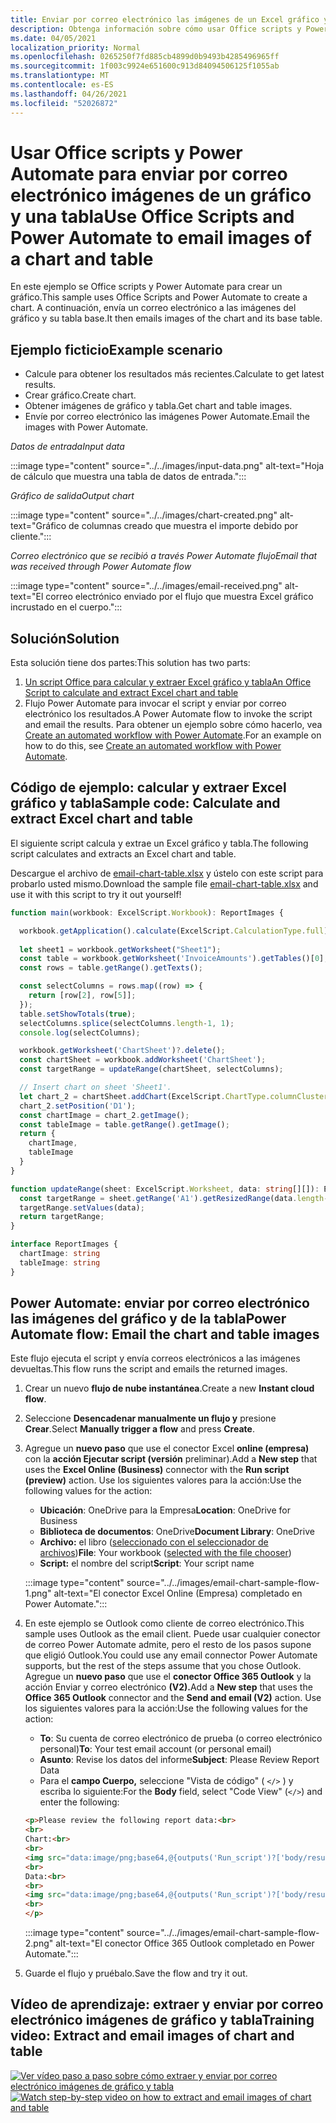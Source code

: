 ```yaml
---
title: Enviar por correo electrónico las imágenes de un Excel gráfico y tabla
description: Obtenga información sobre cómo usar Office scripts y Power Automate para extraer y enviar por correo electrónico las imágenes de un Excel gráfico y tabla.
ms.date: 04/05/2021
localization_priority: Normal
ms.openlocfilehash: 0265250f7fd885cb4899d0b9493b4285496965ff
ms.sourcegitcommit: 1f003c9924e651600c913d84094506125f1055ab
ms.translationtype: MT
ms.contentlocale: es-ES
ms.lasthandoff: 04/26/2021
ms.locfileid: "52026872"
---
```

# <a name="use-office-scripts-and-power-automate-to-email-images-of-a-chart-and-table"></a><span data-ttu-id="2c10e-103">Usar Office scripts y Power Automate para enviar por correo electrónico imágenes de un gráfico y una tabla</span><span class="sxs-lookup"><span data-stu-id="2c10e-103">Use Office Scripts and Power Automate to email images of a chart and table</span></span>

<span data-ttu-id="2c10e-104">En este ejemplo se Office scripts y Power Automate para crear un gráfico.</span><span class="sxs-lookup"><span data-stu-id="2c10e-104">This sample uses Office Scripts and Power Automate to create a chart.</span></span> <span data-ttu-id="2c10e-105">A continuación, envía un correo electrónico a las imágenes del gráfico y su tabla base.</span><span class="sxs-lookup"><span data-stu-id="2c10e-105">It then emails images of the chart and its base table.</span></span>

## <a name="example-scenario"></a><span data-ttu-id="2c10e-106">Ejemplo ficticio</span><span class="sxs-lookup"><span data-stu-id="2c10e-106">Example scenario</span></span>

* <span data-ttu-id="2c10e-107">Calcule para obtener los resultados más recientes.</span><span class="sxs-lookup"><span data-stu-id="2c10e-107">Calculate to get latest results.</span></span>
* <span data-ttu-id="2c10e-108">Crear gráfico.</span><span class="sxs-lookup"><span data-stu-id="2c10e-108">Create chart.</span></span>
* <span data-ttu-id="2c10e-109">Obtener imágenes de gráfico y tabla.</span><span class="sxs-lookup"><span data-stu-id="2c10e-109">Get chart and table images.</span></span>
* <span data-ttu-id="2c10e-110">Envíe por correo electrónico las imágenes Power Automate.</span><span class="sxs-lookup"><span data-stu-id="2c10e-110">Email the images with Power Automate.</span></span>

<span data-ttu-id="2c10e-111">_Datos de entrada_</span><span class="sxs-lookup"><span data-stu-id="2c10e-111">_Input data_</span></span>

:::image type="content" source="../../images/input-data.png" alt-text="Hoja de cálculo que muestra una tabla de datos de entrada.":::

<span data-ttu-id="2c10e-113">_Gráfico de salida_</span><span class="sxs-lookup"><span data-stu-id="2c10e-113">_Output chart_</span></span>

:::image type="content" source="../../images/chart-created.png" alt-text="Gráfico de columnas creado que muestra el importe debido por cliente.":::

<span data-ttu-id="2c10e-115">_Correo electrónico que se recibió a través Power Automate flujo_</span><span class="sxs-lookup"><span data-stu-id="2c10e-115">_Email that was received through Power Automate flow_</span></span>

:::image type="content" source="../../images/email-received.png" alt-text="El correo electrónico enviado por el flujo que muestra Excel gráfico incrustado en el cuerpo.":::

## <a name="solution"></a><span data-ttu-id="2c10e-117">Solución</span><span class="sxs-lookup"><span data-stu-id="2c10e-117">Solution</span></span>

<span data-ttu-id="2c10e-118">Esta solución tiene dos partes:</span><span class="sxs-lookup"><span data-stu-id="2c10e-118">This solution has two parts:</span></span>

1. [<span data-ttu-id="2c10e-119">Un script Office para calcular y extraer Excel gráfico y tabla</span><span class="sxs-lookup"><span data-stu-id="2c10e-119">An Office Script to calculate and extract Excel chart and table</span></span>](#sample-code-calculate-and-extract-excel-chart-and-table)
1. <span data-ttu-id="2c10e-120">Flujo Power Automate para invocar el script y enviar por correo electrónico los resultados.</span><span class="sxs-lookup"><span data-stu-id="2c10e-120">A Power Automate flow to invoke the script and email the results.</span></span> <span data-ttu-id="2c10e-121">Para obtener un ejemplo sobre cómo hacerlo, vea [Create an automated workflow with Power Automate](../../tutorials/excel-power-automate-returns.md#create-an-automated-workflow-with-power-automate).</span><span class="sxs-lookup"><span data-stu-id="2c10e-121">For an example on how to do this, see [Create an automated workflow with Power Automate](../../tutorials/excel-power-automate-returns.md#create-an-automated-workflow-with-power-automate).</span></span>

## <a name="sample-code-calculate-and-extract-excel-chart-and-table"></a><span data-ttu-id="2c10e-122">Código de ejemplo: calcular y extraer Excel gráfico y tabla</span><span class="sxs-lookup"><span data-stu-id="2c10e-122">Sample code: Calculate and extract Excel chart and table</span></span>

<span data-ttu-id="2c10e-123">El siguiente script calcula y extrae un Excel gráfico y tabla.</span><span class="sxs-lookup"><span data-stu-id="2c10e-123">The following script calculates and extracts an Excel chart and table.</span></span>

<span data-ttu-id="2c10e-124">Descargue el archivo de <a href="email-chart-table.xlsx">email-chart-table.xlsx</a> y ústelo con este script para probarlo usted mismo.</span><span class="sxs-lookup"><span data-stu-id="2c10e-124">Download the sample file <a href="email-chart-table.xlsx">email-chart-table.xlsx</a> and use it with this script to try it out yourself!</span></span>

```TypeScript
function main(workbook: ExcelScript.Workbook): ReportImages {

  workbook.getApplication().calculate(ExcelScript.CalculationType.full);
  
  let sheet1 = workbook.getWorksheet("Sheet1");
  const table = workbook.getWorksheet('InvoiceAmounts').getTables()[0];
  const rows = table.getRange().getTexts();

  const selectColumns = rows.map((row) => {
    return [row[2], row[5]];
  });
  table.setShowTotals(true);
  selectColumns.splice(selectColumns.length-1, 1);
  console.log(selectColumns);

  workbook.getWorksheet('ChartSheet')?.delete();
  const chartSheet = workbook.addWorksheet('ChartSheet');
  const targetRange = updateRange(chartSheet, selectColumns);

  // Insert chart on sheet 'Sheet1'.
  let chart_2 = chartSheet.addChart(ExcelScript.ChartType.columnClustered, targetRange);
  chart_2.setPosition('D1');
  const chartImage = chart_2.getImage();
  const tableImage = table.getRange().getImage();
  return {
    chartImage,
    tableImage
  }
}

function updateRange(sheet: ExcelScript.Worksheet, data: string[][]): ExcelScript.Range {
  const targetRange = sheet.getRange('A1').getResizedRange(data.length-1, data[0].length-1);
  targetRange.setValues(data);
  return targetRange;
}

interface ReportImages {
  chartImage: string
  tableImage: string
}
```

## <a name="power-automate-flow-email-the-chart-and-table-images"></a><span data-ttu-id="2c10e-125">Power Automate: enviar por correo electrónico las imágenes del gráfico y de la tabla</span><span class="sxs-lookup"><span data-stu-id="2c10e-125">Power Automate flow: Email the chart and table images</span></span>

<span data-ttu-id="2c10e-126">Este flujo ejecuta el script y envía correos electrónicos a las imágenes devueltas.</span><span class="sxs-lookup"><span data-stu-id="2c10e-126">This flow runs the script and emails the returned images.</span></span>

1. <span data-ttu-id="2c10e-127">Crear un nuevo **flujo de nube instantánea**.</span><span class="sxs-lookup"><span data-stu-id="2c10e-127">Create a new **Instant cloud flow**.</span></span>
1. <span data-ttu-id="2c10e-128">Seleccione **Desencadenar manualmente un flujo y** presione **Crear**.</span><span class="sxs-lookup"><span data-stu-id="2c10e-128">Select **Manually trigger a flow** and press **Create**.</span></span>
1. <span data-ttu-id="2c10e-129">Agregue un **nuevo paso** que use el conector Excel **online (empresa)** con la **acción Ejecutar script (versión** preliminar).</span><span class="sxs-lookup"><span data-stu-id="2c10e-129">Add a **New step** that uses the **Excel Online (Business)** connector with the **Run script (preview)** action.</span></span> <span data-ttu-id="2c10e-130">Use los siguientes valores para la acción:</span><span class="sxs-lookup"><span data-stu-id="2c10e-130">Use the following values for the action:</span></span>
    * <span data-ttu-id="2c10e-131">**Ubicación**: OneDrive para la Empresa</span><span class="sxs-lookup"><span data-stu-id="2c10e-131">**Location**: OneDrive for Business</span></span>
    * <span data-ttu-id="2c10e-132">**Biblioteca de documentos**: OneDrive</span><span class="sxs-lookup"><span data-stu-id="2c10e-132">**Document Library**: OneDrive</span></span>
    * <span data-ttu-id="2c10e-133">**Archivo:** el libro ([seleccionado con el seleccionador de archivos](../../testing/power-automate-troubleshooting.md#select-workbooks-with-the-file-browser-control))</span><span class="sxs-lookup"><span data-stu-id="2c10e-133">**File**: Your workbook ([selected with the file chooser](../../testing/power-automate-troubleshooting.md#select-workbooks-with-the-file-browser-control))</span></span>
    * <span data-ttu-id="2c10e-134">**Script:** el nombre del script</span><span class="sxs-lookup"><span data-stu-id="2c10e-134">**Script**: Your script name</span></span>

    :::image type="content" source="../../images/email-chart-sample-flow-1.png" alt-text="El conector Excel Online (Empresa) completado en Power Automate.":::
1. <span data-ttu-id="2c10e-136">En este ejemplo se Outlook como cliente de correo electrónico.</span><span class="sxs-lookup"><span data-stu-id="2c10e-136">This sample uses Outlook as the email client.</span></span> <span data-ttu-id="2c10e-137">Puede usar cualquier conector de correo Power Automate admite, pero el resto de los pasos supone que eligió Outlook.</span><span class="sxs-lookup"><span data-stu-id="2c10e-137">You could use any email connector Power Automate supports, but the rest of the steps assume that you chose Outlook.</span></span> <span data-ttu-id="2c10e-138">Agregue un **nuevo paso** que use el **conector Office 365 Outlook** y la acción Enviar y correo electrónico **(V2).**</span><span class="sxs-lookup"><span data-stu-id="2c10e-138">Add a **New step** that uses the **Office 365 Outlook** connector and the **Send and email (V2)** action.</span></span> <span data-ttu-id="2c10e-139">Use los siguientes valores para la acción:</span><span class="sxs-lookup"><span data-stu-id="2c10e-139">Use the following values for the action:</span></span>
    * <span data-ttu-id="2c10e-140">**To**: Su cuenta de correo electrónico de prueba (o correo electrónico personal)</span><span class="sxs-lookup"><span data-stu-id="2c10e-140">**To**: Your test email account (or personal email)</span></span>
    * <span data-ttu-id="2c10e-141">**Asunto**: Revise los datos del informe</span><span class="sxs-lookup"><span data-stu-id="2c10e-141">**Subject**: Please Review Report Data</span></span>
    * <span data-ttu-id="2c10e-142">Para el **campo Cuerpo,** seleccione "Vista de código" ( `</>` ) y escriba lo siguiente:</span><span class="sxs-lookup"><span data-stu-id="2c10e-142">For the **Body** field, select "Code View" (`</>`) and enter the following:</span></span>

    ```HTML
    <p>Please review the following report data:<br>
    <br>
    Chart:<br>
    <br>
    <img src="data:image/png;base64,@{outputs('Run_script')?['body/result/chartImage']}"/>
    <br>
    Data:<br>
    <br>
    <img src="data:image/png;base64,@{outputs('Run_script')?['body/result/tableImage']}"/>
    <br>
    </p>
    ```

    :::image type="content" source="../../images/email-chart-sample-flow-2.png" alt-text="El conector Office 365 Outlook completado en Power Automate.":::
1. <span data-ttu-id="2c10e-144">Guarde el flujo y pruébalo.</span><span class="sxs-lookup"><span data-stu-id="2c10e-144">Save the flow and try it out.</span></span>

## <a name="training-video-extract-and-email-images-of-chart-and-table"></a><span data-ttu-id="2c10e-145">Vídeo de aprendizaje: extraer y enviar por correo electrónico imágenes de gráfico y tabla</span><span class="sxs-lookup"><span data-stu-id="2c10e-145">Training video: Extract and email images of chart and table</span></span>

<span data-ttu-id="2c10e-146">[![Ver vídeo paso a paso sobre cómo extraer y enviar por correo electrónico imágenes de gráfico y tabla](../../images/charts-image-vid.jpg)](https://youtu.be/152GJyqc-Kw "Vídeo paso a paso sobre cómo extraer y enviar por correo electrónico imágenes de gráfico y tabla")</span><span class="sxs-lookup"><span data-stu-id="2c10e-146">[![Watch step-by-step video on how to extract and email images of chart and table](../../images/charts-image-vid.jpg)](https://youtu.be/152GJyqc-Kw "Step-by-step video on how to extract and email images of chart and table")</span></span>

